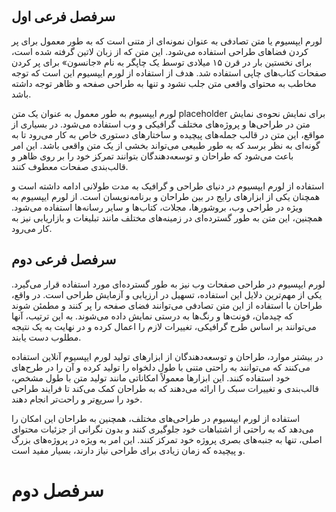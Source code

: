 </br><HomeIntro />

## سرفصل فرعی اول

لورم ایپسیوم یا متن تصادفی به عنوان نمونه‌ای از متنی است که به طور معمول برای پر کردن فضاهای طراحی استفاده می‌شود. این متن که از زبان لاتین گرفته شده است، برای نخستین بار در قرن ۱۵ میلادی توسط یک چاپگر به نام «جانسون» برای پر کردن صفحات کتاب‌های چاپی استفاده شد. هدف از استفاده از لورم ایپسیوم این است که توجه مخاطب به محتوای واقعی متن جلب نشود و تنها به طراحی صفحه و ظاهر توجه داشته باشد.

لورم ایپسیوم به طور معمول به عنوان یک متن placeholder برای نمایش نحوه‌ی نمایش متن در طراحی‌ها و پروژه‌های مختلف گرافیکی و وب استفاده می‌شود. در بسیاری از مواقع، این متن در قالب جمله‌های پیچیده و ساختارهای دستوری خاص به کار می‌رود تا به گونه‌ای به نظر برسد که به طور طبیعی می‌تواند بخشی از یک متن واقعی باشد. این امر باعث می‌شود که طراحان و توسعه‌دهندگان بتوانند تمرکز خود را بر روی ظاهر و قالب‌بندی صفحات معطوف کنند.

استفاده از لورم ایپسیوم در دنیای طراحی و گرافیک به مدت طولانی ادامه داشته است و همچنان یکی از ابزارهای رایج در بین طراحان و برنامه‌نویسان است. از لورم ایپسیوم به ویژه در طراحی وب، بروشورها، مجلات، کتاب‌ها و سایر رسانه‌ها استفاده می‌شود. همچنین، این متن به طور گسترده‌ای در زمینه‌های مختلف مانند تبلیغات و بازاریابی نیز به کار می‌رود.

## سرفصل فرعی دوم

لورم ایپسیوم در طراحی صفحات وب نیز به طور گسترده‌ای مورد استفاده قرار می‌گیرد. یکی از مهم‌ترین دلایل این استفاده، تسهیل در ارزیابی و آزمایش طراحی است. در واقع، طراحان با استفاده از این متن تصادفی می‌توانند فضای صفحه را پر کنند و مطمئن شوند که چیدمان، فونت‌ها و رنگ‌ها به درستی نمایش داده می‌شوند. به این ترتیب، آنها می‌توانند بر اساس طرح گرافیکی، تغییرات لازم را اعمال کرده و در نهایت به یک نتیجه مطلوب دست یابند.

در بیشتر موارد، طراحان و توسعه‌دهندگان از ابزارهای تولید لورم ایپسیوم آنلاین استفاده می‌کنند که می‌توانند به راحتی متنی با طول دلخواه را تولید کرده و آن را در طرح‌های خود استفاده کنند. این ابزارها معمولاً امکاناتی مانند تولید متن با طول مشخص، قالب‌بندی و تغییرات سبک را ارائه می‌دهند که به طراحان کمک می‌کند تا فرایند طراحی خود را سریع‌تر و راحت‌تر انجام دهند.

استفاده از لورم ایپسیوم در طراحی‌های مختلف، همچنین به طراحان این امکان را می‌دهد که به راحتی از اشتباهات خود جلوگیری کنند و بدون نگرانی از جزئیات محتوای اصلی، تنها به جنبه‌های بصری پروژه خود تمرکز کنند. این امر به ویژه در پروژه‌های بزرگ و پیچیده که زمان زیادی برای طراحی نیاز دارند، بسیار مفید است.

# سرفصل دوم
